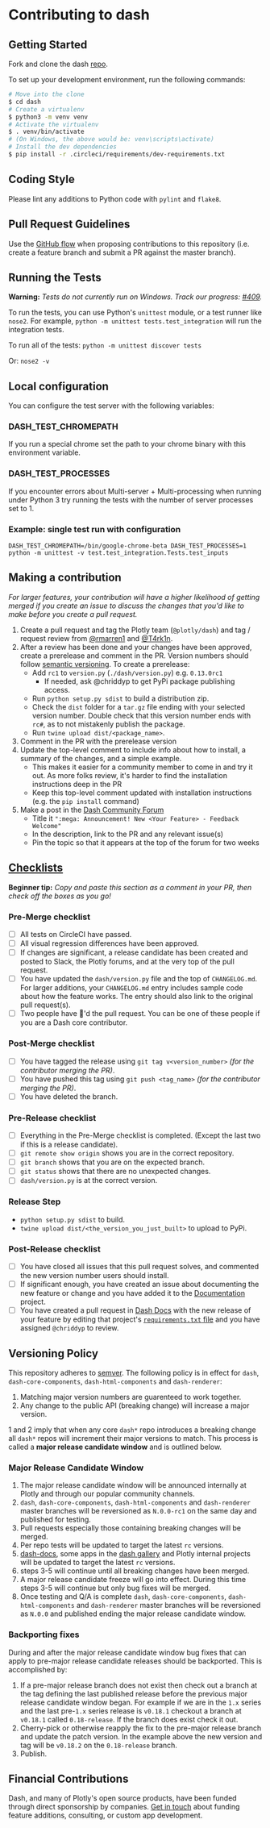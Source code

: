 # Contributing to dash

## Getting Started

Fork and clone the dash [repo](https://github.com/plotly/dash).

To set up your development environment, run the following commands:
```bash
# Move into the clone
$ cd dash
# Create a virtualenv
$ python3 -m venv venv
# Activate the virtualenv
$ . venv/bin/activate
# (On Windows, the above would be: venv\scripts\activate)
# Install the dev dependencies
$ pip install -r .circleci/requirements/dev-requirements.txt
```

## Coding Style

Please lint any additions to Python code with `pylint` and `flake8`.

## Pull Request Guidelines

Use the [GitHub flow][] when proposing contributions to this repository (i.e. create a feature branch and submit a PR against the master branch).

## Running the Tests

**Warning:** _Tests do not currently run on Windows. Track our progress: [#409](https://github.com/plotly/dash/issues/409)._

To run the tests, you can use Python's `unittest` module, or a test runner like `nose2`.
For example, `python -m unittest tests.test_integration` will run the integration tests.

To run all of the tests:
`python -m unittest discover tests`

Or:
`nose2 -v`

## Local configuration
You can configure the test server with the following variables:
### DASH_TEST_CHROMEPATH
If you run a special chrome set the path to your chrome binary with this environment variable.

### DASH_TEST_PROCESSES
If you encounter errors about Multi-server + Multi-processing when running under Python 3 try running the tests with the number of server processes set to 1.

### Example: single test run with configuration
```
DASH_TEST_CHROMEPATH=/bin/google-chrome-beta DASH_TEST_PROCESSES=1 python -m unittest -v test.test_integration.Tests.test_inputs
```

## Making a contribution
_For larger features, your contribution will have a higher likelihood of getting merged if you create an issue to discuss the changes that you'd like to make before you create a pull request._

1. Create a pull request and tag the Plotly team (`@plotly/dash`) and tag / request review from [@rmarren1](https://github.com/rmarren1) and [@T4rk1n](https://github.com/T4rk1n).
2. After a review has been done and your changes have been approved, create a prerelease and comment in the PR. Version numbers should follow [semantic versioning][]. To create a prerelease:
    * Add `rc1` to `version.py` (`./dash/version.py`) e.g. `0.13.0rc1`
        - If needed, ask @chriddyp to get PyPi package publishing access.
    * Run `python setup.py sdist` to build a distribution zip.
    * Check the `dist` folder for a `tar.gz` file ending with your selected version number. Double check that this version number ends with `rc#`, as to not mistakenly publish the package.
    * Run `twine upload dist/<package_name>`.
3. Comment in the PR with the prerelease version
4. Update the top-level comment to include info about how to install, a summary of the changes, and a simple example.
    * This makes it easier for a community member to come in and try it out. As more folks review, it's harder to find the installation instructions deep in the PR
    * Keep this top-level comment updated with installation instructions (e.g. the `pip install` command)
5. Make a post in the [Dash Community Forum][]
    * Title it `":mega: Announcement! New <Your Feature> - Feedback Welcome"`
    * In the description, link to the PR and any relevant issue(s)
    * Pin the topic so that it appears at the top of the forum for two weeks

## [Checklists](http://rs.io/unreasonable-effectiveness-of-checklists/)
**Beginner tip:** _Copy and paste this section as a comment in your PR, then check off the boxes as you go!_
### Pre-Merge checklist
- [ ] All tests on CircleCI have passed.
- [ ] All visual regression differences have been approved.
- [ ] If changes are significant, a release candidate has been created and posted to Slack, the Plotly forums, and at the very top of the pull request.
- [ ] You have updated the `dash/version.py` file and the top of `CHANGELOG.md`. For larger additions, your `CHANGELOG.md` entry includes sample code about how the feature works. The entry should also link to the original pull request(s).
- [ ] Two people have :dancer:'d the pull request. You can be one of these people if you are a Dash core contributor.

### Post-Merge checklist
- [ ] You have tagged the release using `git tag v<version_number>` _(for the contributor merging the PR)_.
- [ ] You have pushed this tag using `git push <tag_name>` _(for the contributor merging the PR)_.
- [ ] You have deleted the branch.

### Pre-Release checklist
- [ ] Everything in the Pre-Merge checklist is completed. (Except the last two if this is a release candidate).
- [ ] `git remote show origin` shows you are in the correct repository.
- [ ] `git branch` shows that you are on the expected branch.
- [ ] `git status` shows that there are no unexpected changes.
- [ ] `dash/version.py` is at the correct version.

### Release Step
- `python setup.py sdist` to build.
- `twine upload dist/<the_version_you_just_built>` to upload to PyPi.

### Post-Release checklist
- [ ] You have closed all issues that this pull request solves, and commented the new version number users should install.
- [ ] If significant enough, you have created an issue about documenting the new feature or change and you have added it to the [Documentation] project.
- [ ] You have created a pull request in [Dash Docs] with the new release of your feature by editing that project's [`requirements.txt` file](https://github.com/plotly/dash-docs/blob/master/requirements.txt) and you have assigned `@chriddyp` to review.

## Versioning Policy
This repository adheres to [semver](https://semver.org/). The following policy is in effect for `dash`, `dash-core-components`, `dash-html-components` and `dash-renderer`:
1. Matching major version numbers are guarenteed to work together.
2. Any change to the public API (breaking change) will increase a major version.

1 and 2 imply that when any core `dash*` repo introduces a breaking change all `dash*` repos will increment their major versions to match. This process is called a **major release candidate window** and is outlined below.

### Major Release Candidate Window
1. The major release candidate window will be announced internally at Plotly and through our popular community channels.
2. `dash`, `dash-core-components`, `dash-html-components` and `dash-renderer` master branches will be reversioned as `N.0.0-rc1` on the same day and published for testing.
3. Pull requests especially those containing breaking changes will be merged.
4. Per repo tests will be updated to target the latest `rc` versions.
5. [dash-docs](https://github.com/plotly/dash-docs), some apps in the [dash gallery](https://dash.plot.ly/gallery) and Plotly internal projects will be updated to target the latest `rc` versions.
6. steps 3-5 will continue until all breaking changes have been merged.
7. A major release candidate freeze will go into effect. During this time steps 3-5 will continue but only bug fixes will be merged.
8. Once testing and Q/A is complete `dash`, `dash-core-components`, `dash-html-components` and `dash-renderer` master branches will be reversioned as `N.0.0` and published ending the major release candidate window.

### Backporting fixes
During and after the major release candidate window bug fixes that can apply to pre-major release candidate releases should be backported. This is accomplished by:
1. If a pre-major release branch does not exist then check out a branch at the tag defining the last published release before the previous major release candidate window began. For example if we are in the `1.x` series and the last pre-`1.x` series release is `v0.18.1` checkout a branch at `v0.18.1` called `0.18-release`. If the branch does exist check it out.
2. Cherry-pick or otherwise reapply the fix to the pre-major release branch and update the patch version. In the example above the new version and tag will be `v0.18.2` on the `0.18-release` branch.
3. Publish.

## Financial Contributions

Dash, and many of Plotly's open source products, have been funded through direct sponsorship by companies. [Get in touch] about funding feature additions, consulting, or custom app development.

[Dash Core Components]: https://dash.plot.ly/dash-core-components
[Dash HTML Components]: https://github.com/plotly/dash-html-components
[write your own components]: https://dash.plot.ly/plugins
[Dash Component Biolerplate]: https://github.com/plotly/dash-component-boilerplate
[issues]: https://github.com/plotly/dash-core-components/issues
[GitHub flow]: https://guides.github.com/introduction/flow/
[eslintrc-react.json]: https://github.com/plotly/dash-components-archetype/blob/master/config/eslint/eslintrc-react.json
[contributors]: https://github.com/plotly/dash-core-components/graphs/contributors
[semantic versioning]: https://semver.org/
[Dash Community Forum]: https://community.plot.ly/c/dash
[Confirmation Modal component]: https://github.com/plotly/dash-core-components/pull/211#issue-195280462
[Confirmation Modal announcement]: https://community.plot.ly/t/announcing-dash-confirmation-modal-feedback-welcome/11627
[Get in touch]: https://plot.ly/products/consulting-and-oem
[Documentation]: https://github.com/orgs/plotly/projects/8
[Dash Docs]: https://github.com/plotly/dash-docs
